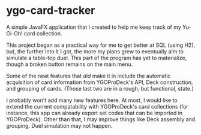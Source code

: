 # ygo-card-tracker
A simple JavaFX application that I created to help me keep track of my Yu-Gi-Oh! card collection.

This project began as a practical way for me to get better at SQL (using H2), but, the further into it I got, the more my plans grew to eventually aim to simulate a table-top duel. This part of the program has yet to materialize, though a broken button remains on the main menu.

Some of the neat features that *did* make it in include the automatic acquisition of card information from YGOProDeck's API, Deck construction, and grouping of cards. (Those last two are in a rough, but functional, state.)

I probably won't add many new features here. At most, I would like to extend the current compatability with YGOProDeck's card collections (for instance, this app can already export set codes that can be imported in YGOProDeck). Other than that, I may improve things like Deck assembly and grouping. Duel simulation may not happen.
